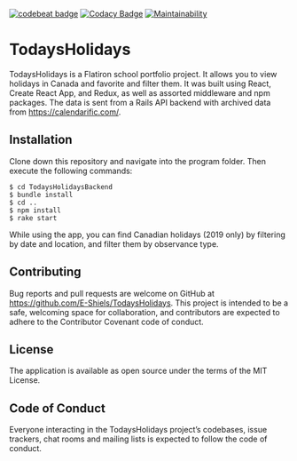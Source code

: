 [![codebeat badge](https://codebeat.co/badges/218717a5-1ebb-4776-a3b8-bb247ca7916f)](https://codebeat.co/projects/github-com-e-shiels-todaysholidays-master)
[![Codacy Badge](https://api.codacy.com/project/badge/Grade/5a66a0ecb300477ebd99f59dd2e9257b)](https://www.codacy.com/app/E-Shiels/TodaysHolidays?utm_source=github.com&amp;utm_medium=referral&amp;utm_content=E-Shiels/TodaysHolidays&amp;utm_campaign=Badge_Grade)
[![Maintainability](https://api.codeclimate.com/v1/badges/8bb6c17f568cdf94c1a2/maintainability)](https://codeclimate.com/github/E-Shiels/TodaysHolidays/maintainability)

# TodaysHolidays #

TodaysHolidays is a Flatiron school portfolio project. It allows you to view holidays in Canada and favorite and filter them. It was built using React, Create React App, and Redux, as well as assorted middleware and npm packages. The data is sent from a Rails API backend with archived data from <https://calendarific.com/>.

## Installation ##

Clone down this repository and navigate into the program folder. Then execute the following commands:
```
$ cd TodaysHolidaysBackend
$ bundle install
$ cd ..
$ npm install
$ rake start
```

While using the app, you can find Canadian holidays (2019 only) by filtering by date and location, and filter them by observance type.

## Contributing ##

Bug reports and pull requests are welcome on GitHub at <https://github.com/E-Shiels/TodaysHolidays>. This project is intended to be a safe, welcoming space for collaboration, and contributors are expected to adhere to the Contributor Covenant code of conduct.

## License ##

The application is available as open source under the terms of the MIT License.

## Code of Conduct ##

Everyone interacting in the TodaysHolidays project’s codebases, issue trackers, chat rooms and mailing lists is expected to follow the code of conduct.
